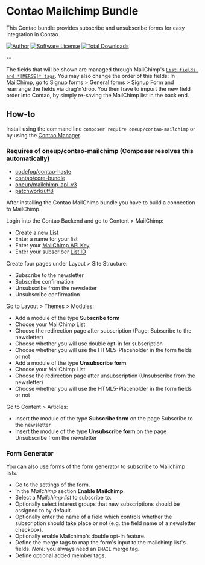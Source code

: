 Contao Mailchimp Bundle
==========================

This Contao bundle provides subscribe and unsubscribe forms for easy integration in Contao.

[![Author](http://img.shields.io/badge/author-@1upgmbh-blue.svg?style=flat-square)](https://twitter.com/1upgmbh)
[![Software License](http://img.shields.io/badge/license-MIT-brightgreen.svg?style=flat-square)](LICENSE)
[![Total Downloads](http://img.shields.io/packagist/dt/oneup/contao-mailchimp.svg?style=flat-square)](https://packagist.org/packages/oneup/contao-mailchimp)

--

The fields that will be shown are managed through MailChimp's [`List fields and *|MERGE|* tags`](http://kb.mailchimp.com/lists/managing-subscribers/set-default-merge-values-for-a-list). You may also change the order of this fields: In MailChimp, go to Signup forms > General forms > Signup Form and rearrange the fields via drag'n'drop. You then have to import the new field order into Contao, by simply re-saving the MailChimp list in the back end. 

## How-to

Install using the command line `composer require oneup/contao-mailchimp` or by using the [Contao Manager](https://contao.org/de/download.html).

### Requires of oneup/contao-mailchimp (Composer resolves this automatically)

- [codefog/contao-haste](https://github.com/codefog/contao-haste)
- [contao/core-bundle](https://github.com/contao/core-bundle)
- [oneup/mailchimp-api-v3](https://github.com/1up-lab/mailchimp-api-v3)
- [patchwork/utf8](https://github.com/tchwork/utf8)

After installing the Contao MailChimp bundle you have to build a connection to MailChimp.

Login into the Contao Backend and go to Content > MailChimp:

- Create a new List
- Enter a name for your list
- Enter your [MailChimp API Key](https://mailchimp.com/help/about-api-keys/#find+or+generate+your+api+key)
- Enter your subscriber [List ID](https://mailchimp.com/help/find-your-list-id/)

Create four pages under Layout > Site Structure:

- Subscribe to the newsletter
- Subscribe confirmation
- Unsubscribe from the newsletter
- Unsubscribe confirmation

Go to Layout > Themes > Modules:

- Add a module of the type **Subscribe form**
- Choose your MailChimp List
- Choose the redirection page after subscription (Page: Subscribe to the newsletter)
- Choose whether you will use double opt-in for subscription
- Choose whether you will use the HTML5-Placeholder in the form fields or not
- Add a module of the type **Unsubscribe form**
- Choose your MailChimp List
- Choose the redirection page after unsubscription (Unsubscribe from the newsletter)
- Choose whether you will use the HTML5-Placeholder in the form fields or not

Go to Content > Articles:

- Insert the module of the type **Subscribe form** on the page Subscribe to the newsletter
- Insert the module of the type **Unsubscribe form** on the page Unsubscribe from the newsletter

### Form Generator

You can also use forms of the form generator to subscribe to Mailchimp lists.

- Go to the settings of the form.
- In the _Mailchimp_ section **Enable Mailchimp**.
- Select a _Mailchimp list_ to subscribe to.
- Optionally select interest groups that new subscriptions should be assigned to by default.
- Optionally enter the name of a field which controls whether the subscription should take place or not (e.g. the field name of a newsletter checkbox).
- Optionally enable Mailchimp's double opt-in feature.
- Define the merge tags to map the form's input to the mailchimp list's fields. _Note:_ you always need an `EMAIL` merge tag.
- Define optional added member tags.
